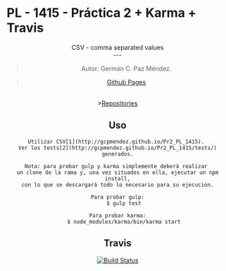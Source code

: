 # PL - 1415 - Práctica 2 + Karma + Travis
<center>
<center>CSV - comma separated values</center>
---

> Autor: Germán C. Paz Méndez.

><A HREF="http://gcpmendez.github.io/">Github Pages</A>
<br>
><A HREF="https://github.com/gcpmendez/Pr2_PL_1415">Repositories</A>

## Uso

	Utilizar CSV[1](http://gcpmendez.github.io/Pr2_PL_1415). 
	Ver los tests[2](http://gcpmendez.github.io/Pr2_PL_1415/tests/) generados.

	Nota: para probar gulp y karma simplemente deberá realizar 
	un clone de la rama y, una vez situados en ella, ejecutar un npm install,
	con lo que se descargará todo lo necesario para su ejecución.

	Para probar gulp:
		$ gulp test
	
	Para probar karma:
		$ node_modules/karma/bin/karma start

## Travis

[![Build Status](https://travis-ci.org/gcpmendez/Pr2_PL_1415.svg?branch=gh-pages)](https://travis-ci.org/gcpmendez/Pr2_PL_1415)
</center>

